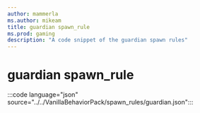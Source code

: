 ```yaml
---
author: mammerla
ms.author: mikeam
title: guardian spawn_rule
ms.prod: gaming
description: "A code snippet of the guardian spawn rules"
---
```


# guardian spawn_rule

:::code language="json" source="../../VanillaBehaviorPack/spawn_rules/guardian.json":::
